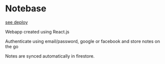 # Notebase

[see deploy](https://notebase-cloud.netlify.app/)

Webapp created using React.js

Authenticate using email/password, google or facebook and store notes on the go

Notes are synced automatically in firestore.
